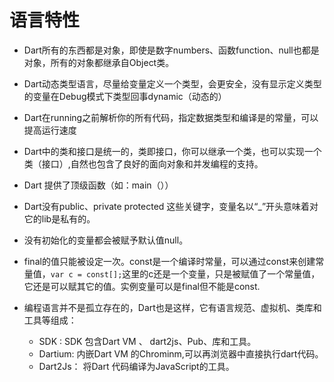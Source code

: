 # 语言特性

* Dart所有的东西都是对象，即使是数字numbers、函数function、null也都是对象，所有的对象都继承自Object类。

* Dart动态类型语言，尽量给变量定义一个类型，会更安全，没有显示定义类型的变量在Debug模式下类型回事dynamic（动态的）

* Dart在running之前解析你的所有代码，指定数据类型和编译是的常量，可以提高运行速度

* Dart中的类和接口是统一的，类即接口，你可以继承一个类，也可以实现一个类（接口）,自然也包含了良好的面向对象和并发编程的支持。

* Dart 提供了顶级函数（如：main（））

* Dart没有public、private protected 这些关键字，变量名以“_”开头意味着对它的lib是私有的。

* 没有初始化的变量都会被赋予默认值null。

* final的值只能被设定一次。const是一个编译时常量，可以通过const来创建常量值，```var c = const[];```这里的c还是一个变量，只是被赋值了一个常量值，它还是可以赋其它的值。实例变量可以是final但不能是const.

* 编程语言并不是孤立存在的，Dart也是这样，它有语言规范、虚拟机、类库和工具等组成：  

  * SDK : SDK 包含Dart VM 、 dart2js、Pub、库和工具。
  * Dartium: 内嵌Dart VM 的Chrominm,可以再浏览器中直接执行dart代码。
  * Dart2Js： 将Dart 代码编译为JavaScript的工具。 